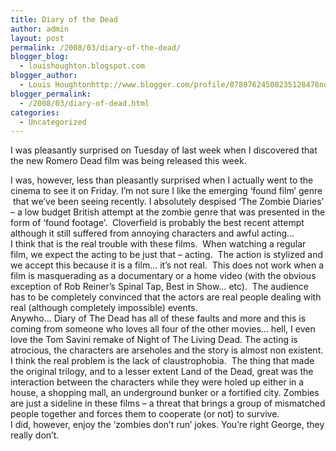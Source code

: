 ```yaml
---
title: Diary of the Dead
author: admin
layout: post
permalink: /2008/03/diary-of-the-dead/
blogger_blog:
  - louishoughton.blogspot.com
blogger_author:
  - Louis Houghtonhttp://www.blogger.com/profile/07807624508235128478noreply@blogger.com
blogger_permalink:
  - /2008/03/diary-of-dead.html
categories:
  - Uncategorized
---
```

I was pleasantly surprised on Tuesday of last week when I discovered that the new Romero Dead film was being released this week.  

<div>
</div>

<div>
  I was, however, less than pleasantly surprised when I actually went to the cinema to see it on Friday. I&#8217;m not sure I like the emerging &#8216;found film&#8217; genre  that we&#8217;ve been seeing recently. I absolutely despised &#8216;The Zombie Diaries&#8217; &#8211; a low budget British attempt at the zombie genre that was presented in the form of &#8216;found footage&#8217;.  Cloverfield is probably the best recent attempt although it still suffered from annoying characters and awful acting&#8230;
</div>

<div>
</div>

<div>
  I think that is the real trouble with these films.  When watching a regular film, we expect the acting to be just that &#8211; acting.  The action is stylized and we accept this because it is a film&#8230; it&#8217;s not real.  This does not work when a film is masquerading as a documentary or a home video (with the obvious exception of Rob Reiner&#8217;s Spinal Tap, Best in Show&#8230; etc).  The audience has to be completely convinced that the actors are real people dealing with real (although completely impossible) events.
</div>

<div>
</div>

<div>
  Anywho&#8230; Diary of The Dead has all of these faults and more and this is coming from someone who loves all four of the other movies&#8230; hell, I even love the Tom Savini remake of Night of The Living Dead. The acting is atrocious, the characters are arseholes and the story is almost non existent.
</div>

<div>
</div>

<div>
  I think the real problem is the lack of claustrophobia.  The thing that made the original trilogy, and to a lesser extent Land of the Dead, great was the interaction between the characters while they were holed up either in a house, a shopping mall, an underground bunker or a fortified city. Zombies are just a sideline in these films &#8211; a threat that brings a group of mismatched people together and forces them to cooperate (or not) to survive.  
</div>

<div>
</div>

<div>
  I did, however, enjoy the &#8216;zombies don&#8217;t run&#8217; jokes. You&#8217;re right George, they really don&#8217;t.
</div>